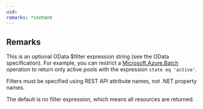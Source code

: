 ```yaml
---
uid: 
remarks: *content
---
```

## Remarks  
 This is an optional OData $filter expression string             (see the OData specification).             For example, you can restrict a [Microsoft.Azure.Batch](assetId:///N:Microsoft.Azure.Batch?qualifyHint=False&autoUpgrade=True) operation to return             only active pools with the expression `state eq 'active'`.  
  
 Filters must be specified using REST API attribute names, not .NET property names.  
  
 The default is no filter expression, which means all resources are returned.